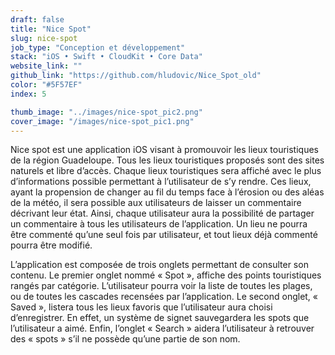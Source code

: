 ```yaml
---
draft: false
title: "Nice Spot"
slug: nice-spot
job_type: "Conception et développement"
stack: "iOS • Swift • CloudKit • Core Data"
website_link: ""
github_link: "https://github.com/hludovic/Nice_Spot_old"
color: "#5F57EF"
index: 5

thumb_image: "../images/nice-spot_pic2.png"
cover_image: "/images/nice-spot_pic1.png"
---
```


Nice spot est une application iOS visant à promouvoir les lieux touristiques de
la région Guadeloupe. Tous les lieux touristiques proposés sont des sites
naturels et libre d’accès.
Chaque lieux touristiques sera affiché avec le plus d’informations possible
permettant à l’utilisateur de s’y rendre.
Ces lieux, ayant la propension de changer au fil du temps face à l’érosion ou
des aléas de la météo, il sera possible aux utilisateurs de laisser un
commentaire décrivant leur état. Ainsi, chaque utilisateur aura la possibilité de
partager un commentaire à tous les utilisateurs de l’application.
Un lieu ne pourra être commenté qu’une seul fois par utilisateur, et tout lieux
déjà commenté pourra être modifié.

L’application est composée de trois onglets permettant de consulter son
contenu.
Le premier onglet nommé « Spot », affiche des points touristiques rangés par
catégorie. L’utilisateur pourra voir la liste de toutes les plages, ou de toutes les
cascades recensées par l’application.
Le second onglet, « Saved », listera tous les lieux favoris que l’utilisateur aura
choisi d’enregistrer. En effet, un système de signet sauvegardera les spots que
l’utilisateur a aimé.
Enfin, l’onglet « Search » aidera l’utilisateur à retrouver des « spots » s’il ne
possède qu’une partie de son nom.